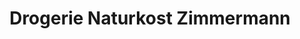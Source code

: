 ---
title: "Drogerie Naturkost Zimmermann"
url: /coburg/drogerie-naturkost-zimmermann/
shop: Drogerie
---